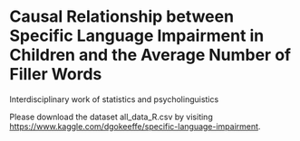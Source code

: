 # Causal Relationship between Specific Language Impairment in Children and the Average Number of Filler Words
Interdisciplinary work of statistics and psycholinguistics

Please download the dataset all_data_R.csv by visiting https://www.kaggle.com/dgokeeffe/specific-language-impairment.
